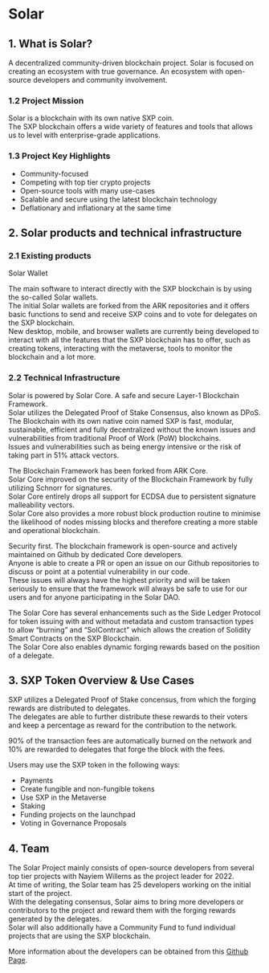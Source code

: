 

# Solar 

## 1. What is Solar? 

A decentralized community-driven blockchain project.
Solar is focused on creating an ecosystem with true governance.
An ecosystem with open-source developers and community involvement.


### 1.2 Project Mission

Solar is a blockchain with its own native SXP coin.<br />
The SXP blockchain offers a wide variety of features and tools that allows us to level with enterprise-grade applications.


### 1.3 Project Key Highlights

- Community-focused
- Competing with top tier crypto projects
- Open-source tools with many use-cases
- Scalable and secure using the latest blockchain technology
- Deflationary and inflationary at the same time


## 2. Solar products and technical infrastructure

### 2.1 Existing products

Solar Wallet

The main software to interact directly with the SXP blockchain is by using the so-called Solar wallets.<br />
The initial Solar wallets are forked from the ARK repositories and it offers basic functions to send and receive SXP
coins and to vote for delegates on the SXP blockchain.<br />
New desktop, mobile, and browser wallets are currently being developed to interact with all the features that the
SXP blockchain has to offer, such as creating tokens, interacting with the metaverse, tools to monitor the
blockchain and a lot more.


### 2.2 Technical Infrastructure

Solar is powered by Solar Core. A safe and secure Layer-1 Blockchain Framework.<br />
Solar utilizes the Delegated Proof of Stake Consensus, also known as DPoS.<br />
The Blockchain with its own native coin named SXP is fast, modular, sustainable, efficient and fully decentralized
without the known issues and vulnerabilities from traditional Proof of Work (PoW) blockchains. <br />
Issues and vulnerabilities such as being energy intensive or the risk of taking part in 51% attack vectors.<br />

The Blockchain Framework has been forked from ARK Core.<br />
Solar Core improved on the security of the Blockchain Framework by fully utilizing Schnorr for signatures. <br />
Solar Core entirely drops all support for ECDSA due to persistent signature malleability vectors.<br />
Solar Core also provides a more robust block production routine to minimise the likelihood of nodes missing
blocks and therefore creating a more stable and operational blockchain.<br />

Security first. The blockchain framework is open-source and actively maintained on Github by dedicated Core
developers. <br />
Anyone is able to create a PR or open an issue on our Github repositories to discuss or point at a
potential vulnerability in our code. <br />
These issues will always have the highest priority and will be taken seriously to ensure that the framework will always be safe to use for our users and for anyone participating in the Solar
DAO.<br />

The Solar Core has several enhancements such as the Side Ledger Protocol for token issuing with and without
metadata and custom transaction types to allow “burning” and “SolContract” which allows the creation of
Solidity Smart Contracts on the SXP Blockchain.<br />
The Solar Core also enables dynamic forging rewards based on the position of a delegate.<br />


## 3. SXP Token Overview & Use Cases

SXP utilizes a Delegated Proof of Stake concensus, from which the forging rewards are distributed to delegates.<br />
The delegates are able to further distribute these rewards to their voters and keep a percentage as reward for the contribution to the network.<br />

90% of the transaction fees are automatically burned on the network and 10% are rewarded to delegates that forge the block with the fees.<br />

Users may use the SXP token in the following ways:

- Payments
- Create fungible and non-fungible tokens
- Use SXP in the Metaverse
- Staking
- Funding projects on the launchpad
- Voting in Governance Proposals

## 4. Team

The Solar Project mainly consists of open-source developers from several top tier projects with Nayiem Willems as the project leader for 2022.<br />
At time of writing, the Solar team has 25 developers working on the initial start of the project.<br />
With the delegating consensus, Solar aims to bring more developers or contributors to the project and reward them with the forging rewards generated by the delegates.<br />
Solar will also additionally have a Community Fund to fund individual projects that are using the SXP blockchain.<br />

More information about the developers can be obtained from this [Github Page](https://github.com/orgs/Solar-network/people).
